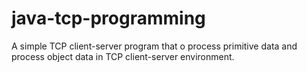 # java-tcp-programming
A simple TCP client-server program that o process primitive data and process object data in TCP client-server environment.
